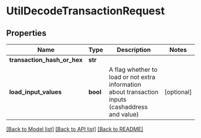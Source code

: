 # UtilDecodeTransactionRequest

## Properties
Name | Type | Description | Notes
------------ | ------------- | ------------- | -------------
**transaction_hash_or_hex** | **str** |  | 
**load_input_values** | **bool** | A flag whether to load or not extra information about transaction inputs (cashaddress and value) | [optional] 

[[Back to Model list]](../README.md#documentation-for-models) [[Back to API list]](../README.md#documentation-for-api-endpoints) [[Back to README]](../README.md)



